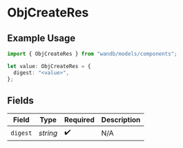 # ObjCreateRes

## Example Usage

```typescript
import { ObjCreateRes } from "wandb/models/components";

let value: ObjCreateRes = {
  digest: "<value>",
};
```

## Fields

| Field              | Type               | Required           | Description        |
| ------------------ | ------------------ | ------------------ | ------------------ |
| `digest`           | *string*           | :heavy_check_mark: | N/A                |